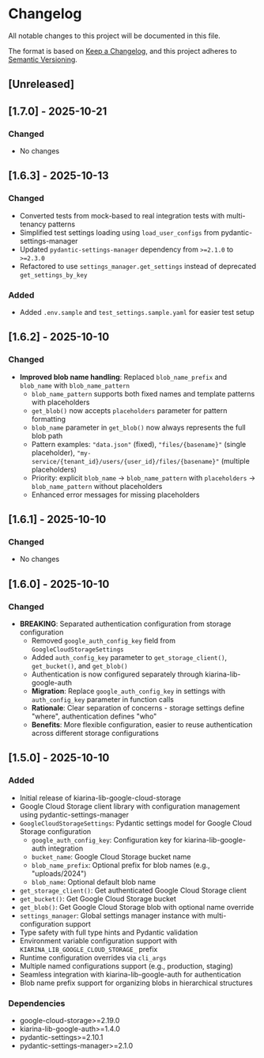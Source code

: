 # Changelog

All notable changes to this project will be documented in this file.

The format is based on [Keep a Changelog](https://keepachangelog.com/en/1.0.0/),
and this project adheres to [Semantic Versioning](https://semver.org/spec/v2.0.0.html).

## [Unreleased]

## [1.7.0] - 2025-10-21

### Changed
- No changes

## [1.6.3] - 2025-10-13

### Changed
- Converted tests from mock-based to real integration tests with multi-tenancy patterns
- Simplified test settings loading using `load_user_configs` from pydantic-settings-manager
- Updated `pydantic-settings-manager` dependency from `>=2.1.0` to `>=2.3.0`
- Refactored to use `settings_manager.get_settings` instead of deprecated `get_settings_by_key`

### Added
- Added `.env.sample` and `test_settings.sample.yaml` for easier test setup

## [1.6.2] - 2025-10-10

### Changed
- **Improved blob name handling**: Replaced `blob_name_prefix` and `blob_name` with `blob_name_pattern`
  - `blob_name_pattern` supports both fixed names and template patterns with placeholders
  - `get_blob()` now accepts `placeholders` parameter for pattern formatting
  - `blob_name` parameter in `get_blob()` now always represents the full blob path
  - Pattern examples: `"data.json"` (fixed), `"files/{basename}"` (single placeholder), `"my-service/{tenant_id}/users/{user_id}/files/{basename}"` (multiple placeholders)
  - Priority: explicit `blob_name` → `blob_name_pattern` with `placeholders` → `blob_name_pattern` without placeholders
  - Enhanced error messages for missing placeholders

## [1.6.1] - 2025-10-10

### Changed
- No changes

## [1.6.0] - 2025-10-10

### Changed
- **BREAKING**: Separated authentication configuration from storage configuration
  - Removed `google_auth_config_key` field from `GoogleCloudStorageSettings`
  - Added `auth_config_key` parameter to `get_storage_client()`, `get_bucket()`, and `get_blob()`
  - Authentication is now configured separately through kiarina-lib-google-auth
  - **Migration**: Replace `google_auth_config_key` in settings with `auth_config_key` parameter in function calls
  - **Rationale**: Clear separation of concerns - storage settings define "where", authentication defines "who"
  - **Benefits**: More flexible configuration, easier to reuse authentication across different storage configurations

## [1.5.0] - 2025-10-10

### Added
- Initial release of kiarina-lib-google-cloud-storage
- Google Cloud Storage client library with configuration management using pydantic-settings-manager
- `GoogleCloudStorageSettings`: Pydantic settings model for Google Cloud Storage configuration
  - `google_auth_config_key`: Configuration key for kiarina-lib-google-auth integration
  - `bucket_name`: Google Cloud Storage bucket name
  - `blob_name_prefix`: Optional prefix for blob names (e.g., "uploads/2024")
  - `blob_name`: Optional default blob name
- `get_storage_client()`: Get authenticated Google Cloud Storage client
- `get_bucket()`: Get Google Cloud Storage bucket
- `get_blob()`: Get Google Cloud Storage blob with optional name override
- `settings_manager`: Global settings manager instance with multi-configuration support
- Type safety with full type hints and Pydantic validation
- Environment variable configuration support with `KIARINA_LIB_GOOGLE_CLOUD_STORAGE_` prefix
- Runtime configuration overrides via `cli_args`
- Multiple named configurations support (e.g., production, staging)
- Seamless integration with kiarina-lib-google-auth for authentication
- Blob name prefix support for organizing blobs in hierarchical structures

### Dependencies
- google-cloud-storage>=2.19.0
- kiarina-lib-google-auth>=1.4.0
- pydantic-settings>=2.10.1
- pydantic-settings-manager>=2.1.0

